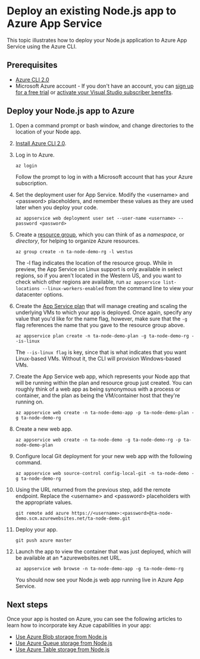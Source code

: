 # Deploy an existing Node.js app to Azure App Service

This topic illustrates how to deploy your Node.js application to Azure App Service using the Azure CLI.

## Prerequisites

- [Azure CLI 2.0](https://docs.microsoft.com/cli/azure/install-az-cli2)
- Microsoft Azure account - If you don't have an account, you can [sign up for a free trial](http://go.microsoft.com/fwlink/?LinkId=623901) or [activate your Visual Studio subscriber benefits](http://go.microsoft.com/fwlink/?LinkId=623901).

## Deploy your Node.js app to Azure

1. Open a command prompt or bash window, and change directories to the location of your Node app.

1. [Install Azure CLI 2.0](https://docs.microsoft.com/en-us/cli/azure/install-azure-cli).

1. Log in to Azure.

	```
	az login
	```

	Follow the prompt to log in with a Microsoft account that has your Azure subscription.

1. Set the deployment user for App Service. Modify the &lt;username> and &lt;password> placeholders, and remember these values as they are used later when you deploy your code.

	```
	az appservice web deployment user set --user-name <username> --password <password>
	```

1. Create a [resource group](https://docs.microsoft.com/en-us/azure/azure-resource-manager/resource-group-overview), which you can think of as a *namespace*, or *directory*, for helping to organize Azure resources.

	```
	az group create -n ta-node-demo-rg -l westus
	```

	The -l flag indicates the location of the resource group. While in preview, the App Service on Linux support is only available in select regions, so if you aren't located in the Western US, and you want to check which other regions are available, run `az appservice list-locations --linux-workers-enabled` from the command line to view your datacenter options.

1. Create the [App Service plan](https://docs.microsoft.com/en-us/azure/app-service/azure-web-sites-web-hosting-plans-in-depth-overview) that will manage creating and scaling the underlying VMs to which your app is deployed. Once again, specify any value that you'd like for the name flag, however, make sure that the `-g` flag references the name that you gave to the resource group above.

	```
	az appservice plan create -n ta-node-demo-plan -g ta-node-demo-rg --is-linux
	```

	The `--is-linux flag` is key, since that is what indicates that you want Linux-based VMs. Without it, the CLI will provision Windows-based VMs.

1. Create the App Service web app, which represents your Node app that will be running within the plan and resource group just created. You can roughly think of a web app as being synonymous with a process or container, and the plan as being the VM/container host that they're running on.

	```
	az appservice web create -n ta-node-demo-app -p ta-node-demo-plan -g ta-node-demo-rg
	```

1. Create a new web app.

	```
	az appservice web create -n ta-node-demo -g ta-node-demo-rg -p ta-node-demo-plan
	```

1. Configure local Git deployment for your new web app with the following command.
 
	```
	az appservice web source-control config-local-git -n ta-node-demo -g ta-node-demo-rg
	```

1. Using the URL returned from the previous step, add the remote endpoint. Replace the &lt;username> and &lt;password> placeholders with the appropriate values.

	```
	git remote add azure https://<username>:<password>@ta-node-demo.scm.azurewebsites.net/ta-node-demo.git
	```

1. Deploy your app.

	```
	git push azure master
	```

1. Launch the app to view the container that was just deployed, which will be available at an *.azurewebsites.net URL.

	```
	az appservice web browse -n ta-node-demo-app -g ta-node-demo-rg
	```

    You should now see your Node.js web app running live in Azure App Service.
   
## Next steps
Once your app is hosted on Azure, you can see the following articles to learn how to incorporate key Azue capabilities in your app:

- [Use Azure Blob storage from Node.js](https://docs.microsoft.com/en-us/azure/storage/storage-nodejs-how-to-use-blob-storage)
- [Use Azure Queue storage from Node.js](https://docs.microsoft.com/en-us/azure/storage/storage-nodejs-how-to-use-queues)
- [Use Azure Table storage from Node.js](https://docs.microsoft.com/en-us/azure/storage/storage-nodejs-how-to-use-table-storage)
